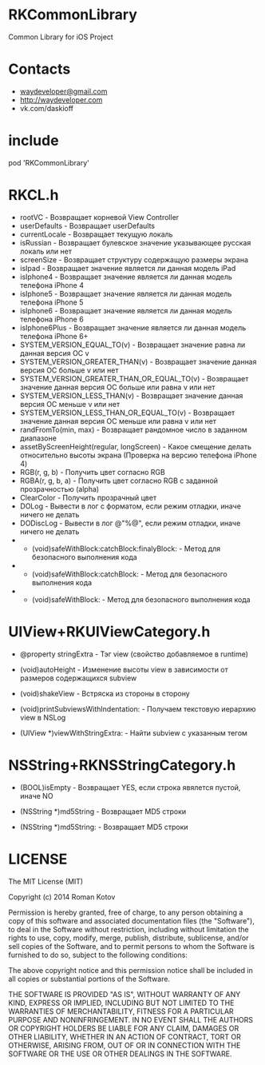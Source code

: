 RKCommonLibrary
===============

Common Library for iOS Project

Contacts
===============
* waydeveloper@gmail.com
* http://waydeveloper.com
* vk.com/daskioff

include
===========
pod 'RKCommonLibrary'

RKCL.h
===========
* rootVC - Возвращает корневой View Controller
* userDefaults - Возвращает userDefaults
* currentLocale - Возвращает текущую локаль
* isRussian - Возвращает булевское значение указывающее русская локаль или нет
* screenSize - Возвращает структуру содержащую размеры экрана
* isIpad - Возвращает значение является ли данная модель iPad
* isIphone4 - Возвращает значение является ли данная модель телефона iPhone 4
* isIphone5 - Возвращает значение является ли данная модель телефона iPhone 5
* isIphone6 - Возвращает значение является ли данная модель телефона iPhone 6
* isIphone6Plus - Возвращает значение является ли данная модель телефона iPhone 6+
* SYSTEM_VERSION_EQUAL_TO(v) - Возвращает значение равна ли данная версия ОС v
* SYSTEM_VERSION_GREATER_THAN(v) - Возвращает значение данная версия ОС больше v или нет
* SYSTEM_VERSION_GREATER_THAN_OR_EQUAL_TO(v) - Возвращает значение данная версия ОС больше или равна v или нет
* SYSTEM_VERSION_LESS_THAN(v) - Возвращает значение данная версия ОС меньше v или нет
* SYSTEM_VERSION_LESS_THAN_OR_EQUAL_TO(v) - Возвращает значение данная версия ОС меньше или равна v или нет
* randFromTo(min, max) - Возвращает рандомное число в заданном диапазоне
* assetByScreenHeight(regular, longScreen) - Какое смещение делать относительно высоты экрана (Проверка на версию телефона iPhone 4)
* RGB(r, g, b) - Получить цвет согласно RGB
* RGBA(r, g, b, a) - Получить цвет согласно RGB с заданной прозрачностью (alpha)
* ClearColor - Получить прозрачный цвет
* DOLog - Вывести в лог с форматом, если режим отладки, иначе ничего не делать
* DODiscLog - Вывести в лог @"%@", если режим отладки, иначе ничего не делать
* + (void)safeWithBlock:catchBlock:finalyBlock: - Метод для безопасного выполнения кода
* + (void)safeWithBlock:catchBlock: - Метод для безопасного выполнения кода
* + (void)safeWithBlock: - Метод для безопасного выполнения кода

UIView+RKUIViewCategory.h
==============
- @property stringExtra - Тэг view (свойство добавляемое в runtime)

- (void)autoHeight - Изменение высоты view в зависимости от размеров содержащихся subview

- (void)shakeView - Встряска из стороны в сторону

- (void)printSubviewsWithIndentation: - Получаем текстовую иерархию view в NSLog

- (UIView *)viewWithStringExtra: - Найти subview с указанным тегом

NSString+RKNSStringCategory.h
==============
- (BOOL)isEmpty - Возвращает YES, если строка явялется пустой, иначе NO

- (NSString *)md5String - Возвращает MD5 строки

+ (NSString *)md5String: - Возвращает MD5 строки

LICENSE
==============
The MIT License (MIT)

Copyright (c) 2014 Roman Kotov

Permission is hereby granted, free of charge, to any person obtaining a copy
of this software and associated documentation files (the "Software"), to deal
in the Software without restriction, including without limitation the rights
to use, copy, modify, merge, publish, distribute, sublicense, and/or sell
copies of the Software, and to permit persons to whom the Software is
furnished to do so, subject to the following conditions:

The above copyright notice and this permission notice shall be included in all
copies or substantial portions of the Software.

THE SOFTWARE IS PROVIDED "AS IS", WITHOUT WARRANTY OF ANY KIND, EXPRESS OR
IMPLIED, INCLUDING BUT NOT LIMITED TO THE WARRANTIES OF MERCHANTABILITY,
FITNESS FOR A PARTICULAR PURPOSE AND NONINFRINGEMENT. IN NO EVENT SHALL THE
AUTHORS OR COPYRIGHT HOLDERS BE LIABLE FOR ANY CLAIM, DAMAGES OR OTHER
LIABILITY, WHETHER IN AN ACTION OF CONTRACT, TORT OR OTHERWISE, ARISING FROM,
OUT OF OR IN CONNECTION WITH THE SOFTWARE OR THE USE OR OTHER DEALINGS IN THE
SOFTWARE.
